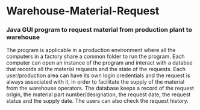 # Warehouse-Material-Request
### Java GUI program to request material from production plant to warehouse
The program is applicable in a production environment where all the computers in a factory share a common folder to run the program. Each computer can open an instance of the program and interact with a databse that records all the material requests and the state of the requests. Each user/production area can have its own login credentials and the request is always associated with it, in order to facilitate the supply of the material from the warehouse operators. The database keeps a record of the request origin, the material part number/designation, the request date, the request status and the supply date. The users can also check the request history.
